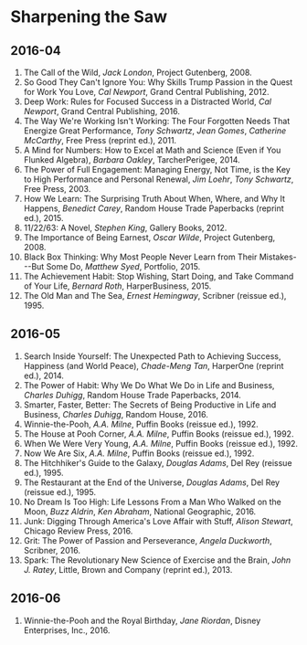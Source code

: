 # Sharpening the Saw

## 2016-04

1. The Call of the Wild, _Jack London_, Project Gutenberg, 2008.
1. So Good They Can't Ignore You: Why Skills Trump Passion in the Quest for Work You Love, _Cal Newport_, Grand Central Publishing, 2012.
1. Deep Work: Rules for Focused Success in a Distracted World, _Cal Newport_, Grand Central Publishing, 2016.
1. The Way We're Working Isn't Working: The Four Forgotten Needs That Energize Great Performance, _Tony Schwartz_, _Jean Gomes_, _Catherine McCarthy_, Free Press (reprint ed.), 2011.
1. A Mind for Numbers: How to Excel at Math and Science (Even if You Flunked Algebra), _Barbara Oakley_, TarcherPerigee, 2014.
1. The Power of Full Engagement: Managing Energy, Not Time, is the Key to High Performance and Personal Renewal, _Jim Loehr_, _Tony Schwartz_, Free Press, 2003.
1. How We Learn: The Surprising Truth About When, Where, and Why It Happens, _Benedict Carey_, Random House Trade Paperbacks (reprint ed.), 2015.
1. 11/22/63: A Novel, _Stephen King_, Gallery Books, 2012.
1. The Importance of Being Earnest, _Oscar Wilde_, Project Gutenberg, 2008.
1. Black Box Thinking: Why Most People Never Learn from Their Mistakes---But Some Do, _Matthew Syed_, Portfolio, 2015.
1. The Achievement Habit: Stop Wishing, Start Doing, and Take Command of Your Life, _Bernard Roth_, HarperBusiness, 2015.
1. The Old Man and The Sea, _Ernest Hemingway_, Scribner (reissue ed.), 1995.

## 2016-05

1. Search Inside Yourself: The Unexpected Path to Achieving Success, Happiness (and World Peace), _Chade-Meng Tan_, HarperOne (reprint ed.), 2014.
1. The Power of Habit: Why We Do What We Do in Life and Business, _Charles Duhigg_, Random House Trade Paperbacks, 2014.
1. Smarter, Faster, Better: The Secrets of Being Productive in Life and Business, _Charles Duhigg_, Random House, 2016.
1. Winnie-the-Pooh, _A.A. Milne_, Puffin Books (reissue ed.), 1992.
1. The House at Pooh Corner, _A.A. Milne_, Puffin Books (reissue ed.), 1992.
1. When We Were Very Young, _A.A. Milne_, Puffin Books (reissue ed.), 1992.
1. Now We Are Six, _A.A. Milne_, Puffin Books (reissue ed.), 1992.
1. The Hitchhiker's Guide to the Galaxy, _Douglas Adams_, Del Rey (reissue ed.), 1995.
1. The Restaurant at the End of the Universe, _Douglas Adams_, Del Rey (reissue ed.), 1995.
1. No Dream Is Too High: Life Lessons From a Man Who Walked on the Moon, _Buzz Aldrin_, _Ken Abraham_, National Geographic, 2016.
1. Junk: Digging Through America's Love Affair with Stuff, _Alison Stewart_, Chicago Review Press, 2016.
1. Grit: The Power of Passion and Perseverance, _Angela Duckworth_, Scribner, 2016.
1. Spark: The Revolutionary New Science of Exercise and the Brain, _John J. Ratey_, Little, Brown and Company (reprint ed.), 2013.

## 2016-06

1. Winnie-the-Pooh and the Royal Birthday, _Jane Riordan_, Disney Enterprises, Inc., 2016.
